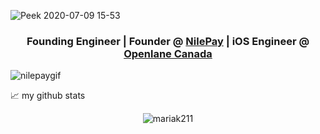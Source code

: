 ![Peek 2020-07-09 15-53](https://user-images.githubusercontent.com/7910856/87048834-84abea80-c1fc-11ea-9342-27b96a046ba4.gif)
<h3 align="center">Founding Engineer | Founder @ <a href='https://www.nilepay.tech/'>NilePay</a> | iOS Engineer @ <a href='https://www.openlane.ca/en/'> Openlane Canada</a></h3>


![nilepaygif](https://github.com/user-attachments/assets/87d62aee-4c1d-4c6f-a16f-aab82434d8f0)


📈 my github stats

<p align="center"> <img src="https://github-readme-stats.vercel.app/api?username=mariak211&show_icons=true&theme=gotham" alt="mariak211" />
  

